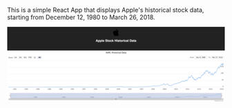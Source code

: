 This is a simple React App that displays Apple's historical stock data, starting from December 12, 1980 to March 26, 2018.

![Demo](/public/example.png)
